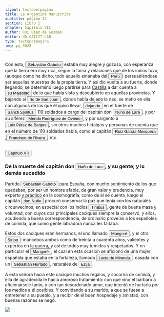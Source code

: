 ```yaml
---
layout: textoporpagina
title: La Argentina Manuscrita
subtitle: página 24
section: Libro I
chapter: Capítulo VII
author: Rui Díaz de Guzmán
editor: HD CAICYT LAB
type: textoporpagina
img: pg_0028
---
```

<div class="row">
    <div class="column">
<p>Con esto, <button class="balloon" data-balloon-pos="up" data-balloon-length="large" data-balloon="o Caboto (1477-1557), piloto y explorador de las coronas de España e Inglaterra. El propósito inicial de su expedición de 1526 era repetir la circunnavegación de Magallanes, pero decidió alterar el rumbo de su armada atraído por las noticias recolectadas en la costa brasileña, que indicaban la existencia de una sierra argentífera remontando el río austral. Con sus tripulantes exploraron la región hasta los ataques de los indios y la falta de bastimentos lo obligaron a abandonar la expedición.">Sebastián Gaboto</button> estaba muy alegre y gozoso, con esperanza que la tierra era muy rica, según la fama y relaciones que de los indios tuvo, (aunque como he dicho, todo aquello emanaba del <a href="https://recogito.pelagios.org/document/wzqxhk0h3vpikm/part/1/edit#c9c6ad77-3579-416a-ad3e-0afd9accf80a" target="_blank"><button class="balloon" data-balloon-pos="up" data-balloon-length="large" data-balloon="Refiere al virreinato de Perú, creado en 1542, inicialmente incluía toda América del Sur bajo control español a excepción de las costas de lo que hoy es Venezuela. Más tarde perdió jurisdicción, con la creación del Virreinato de la Nueva Granada en 1739, sobre las áreas que actualmente constituyen Colombia, Ecuador, Panamá y Venezuela y, más tarde, con la creación del Virreinato del Río de la Plata en 1776, lo que hoy es Argentina, Uruguay, Paraguay y Bolivia.">Perú</button></a>) persuadiéndose ser aquellas muestras de la propia tierra. Y así dio vuelta a su fuerte, donde llegando, se determinó luego partirse para <a href="https://recogito.pelagios.org/document/wzqxhk0h3vpikm/part/1/edit#edd610d3-ec6a-495a-bc56-88e27c9533be" target="_blank">Castilla</a> a dar cuenta a <button class="balloon" data-balloon-pos="up" data-balloon-length="large" data-balloon="Refiere a Carlos I de España y V del Sacro Imperio Romano Germánico, 'el César' (Gante, 1500-Cuacos de Yuste, 1558), reinó junto a su madre, Juana I de Castilla, de forma nominal hasta 1555; en todos los reinos y territorios hispánicos con el nombre de Carlos I desde 1516 hasta 1556, reuniendo así por primera vez en una misma persona las Coronas de Castilla, Reino de Navarra y Reino de León inclusive, y Aragón.">su Majestad</button> de lo que había visto y descubierto en aquellas provincias. Y bajando al <button class="balloon" data-balloon-pos="up" data-balloon-length="large" data-balloon="Refiere al Arroyo Arenal Grande, Uruguay.">río de San Juan</button>, donde había dejado la nao, se metió en ella con algunos de los que él quiso llevar, <button class="balloon" data-balloon-pos="up" data-balloon-length="large" data-balloon="El fuerte fue destruido en un ataque de nativos en 1529, por lo cual, Caboto abandonó la exploración del Río de la Plata. Años después, un expedicionario de Pedro de Mendoza, Juan de Ayolas, halló un supuesto sobreviviente del ataque a Sancti Spiritus, Jerónimo Romero, en el puesto de Corpus Christi, fundado cerca de las ruinas de Sancti Spiritus en 1536.">dejando</button> en el fuerte de <button class="balloon" data-balloon-pos="up" data-balloon-length="large" data-balloon="El fuerte fue establecido en la confluencia de los ríos Caracarañá y Coronda en mayo de 1527. Fue la base de las exploraciones de Caboto hasta que fue destruido por un ataque de los nativos en septiembre de 1529. Si el piloto mayor no se hallaba en él, quien quedaba a su mando era Gregorio Caro.">Sancti Spiritus</button> 110 soldados a cargo del capitán don <button class="balloon" data-balloon-pos="up" data-balloon-length="large" data-balloon="Fue el capitán que en la historia de Lucía Miranda, estaba al frente de Sancti Spiritus tras la salida de Sebastián Caboto de la región. Logra matar al cacique Mangoré y a otros nativos por haberse enamorado, él primero de Lucía.">Nuño de Lara</button>, y por su alférez <button class="balloon" data-balloon-pos="up" data-balloon-length="large" data-balloon="Personaje de la historia de Lucía Miranda.">Mendo Rodríguez de Oviedo</button>, y por sargento a <button class="balloon" data-balloon-pos="up" data-balloon-length="large" data-balloon="Personaje de la historia de Lucía Miranda.">Luis Pérez de Bargas</button>, sin otros muchos hidalgos y personas de cuenta que en el número de 110 soldados había, como el capitán <button class="balloon" data-balloon-pos="up" data-balloon-length="large" data-balloon="Personaje de la historia de Lucía Miranda.">Ruiz García Mosquera</button>,<button class="balloon" data-balloon-pos="up" data-balloon-length="large" data-balloon="Francisco de Rivera fue un importante legua. Llegó al Río de la Plata en 1527 con Diego García de Moguer y se quedó en la costa de Brasil donde aprendió la lengua guaraní. Volvió a la región platense en 1538, con el veedor Alonso Cabrera. Participó como lengua de varias entradas en el Chaco, entre las que se cuentan la de Irala en 1541 y la de Cabeza de Vaca en 1544.">Francisco de Rivera</button>, etc.<h2><button class="balloon" data-balloon-pos="up" data-balloon-length="large" data-balloon="Todos los personajes y los eventos relatados en la historia de Lucía Miranda son ficcionales y tuvieron una larga vida en la historiografía y la literatura posteriores.">Capítulo VII</button></h2><h3>De la muerte del capitán don <button class="balloon" data-balloon-pos="up" data-balloon-length="large" data-balloon="El capitán que en la historia de Lucía Miranda, estaba al frente de Sancti Spiritus tras la salida de Sebastián Caboto de la región.">Nuño de Lara</button>, y su gente; y lo demás sucedido</h3><p>Partido <button class="balloon" data-balloon-pos="up" data-balloon-length="large" data-balloon="o Caboto (1477-1557), piloto y explorador de las coronas de España e Inglaterra. El propósito inicial de su expedición de 1526 era repetir la circunnavegación de Magallanes, pero decidió alterar el rumbo de su armada atraído por las noticias recolectadas en la costa brasileña, que indicaban la existencia de una sierra argentífera remontando el río austral. Con sus tripulantes exploraron la región hasta los ataques de los indios y la falta de bastimentos lo obligaron a abandonar la expedición.">Sebastián Gaboto</button> para España, con mucho sentimiento de los que quedaban, por ser un hombre afable, de gran valor y prudencia, muy experto y práctico en la cosmografía, como de él se cuenta, luego el capitán <button class="balloon" data-balloon-pos="up" data-balloon-length="large" data-balloon="El capitán que en la historia de Lucía Miranda, estaba al frente de Sancti Spiritus tras la salida de Sebastián Caboto de la región.">don Nuño</button> procuró conservar la paz que tenía con los naturales circunvecinos, en especial con los indios <button class="balloon" data-balloon-pos="up" data-balloon-length="large" data-balloon="Chaná-timbúes, habitantes nativos de las riberas del Paraná y del Uruguay y que estarían conectados con la construcción de &quot;Cerritos&quot; en estos espacios, propios de la cultura Goya-Malabrigo. Los chaná-timúes practicaban diferentes estrategias de explotación del medio, combinando pesca, caza, recolección y horticultura.">Timbús</button>, gente de buena masa y voluntad; con cuyos dos principales caciques siempre la conservó, y ellos, acudiendo a buena correspondencia, de ordinario proveían a los españoles de comida, que como gente labradora nunca les faltaba.</p> <p>Estos dos caciques eran hermanos, el uno llamado <button class="balloon" data-balloon-pos="up" data-balloon-length="large" data-balloon="Cacique de la tribu de los Coronda.">Mangoré</button>, y el otro <button class="balloon" data-balloon-pos="up" data-balloon-length="large" data-balloon="Cacique de la tribu de los Coronda.">Siripo</button>: mancebos ambos como de treinta a cuarenta años, valientes y expertos en la guerra, y así de todos muy temidos y respetados. Y en particular el <button class="balloon" data-balloon-pos="up" data-balloon-length="large" data-balloon="Cacique de la tribu de los Coronda">Mangoré</button>, el cual en esta ocasión se aficionó de una mujer española que estaba en la fortaleza, llamada <button class="balloon" data-balloon-pos="up" data-balloon-length="large" data-balloon="Española, esposa de Sebastián Hurtado.">Lucía de Miranda</button>, casada con un <button class="balloon" data-balloon-pos="up" data-balloon-length="large" data-balloon="Soldado español">Sebastián Hurtado</button>, naturales de <a href="https://recogito.pelagios.org/document/wzqxhk0h3vpikm/part/1/edit#9c29e195-e97f-4c63-8bdf-5cdfa540061e" target="_blank"><button class="balloon" data-balloon-pos="up" data-balloon-length="large" data-balloon="Refiere a Écija, municipio de España.">Ezija</button></a>.</p> <p>A esta señora hacía este cacique muchos regalos, y socorría de comida, y ella de agradecida le hacia amoroso tratamiento: con que vino el bárbaro a aficionársele tanto, y con tan desordenado amor, que intentó de hurtarla por los medios a él posibles. Y convidando a su marido, a que se fuese a entretener a su pueblo, y a recibir de él buen hospedaje y amistad, con buenas razones se negó.</p></div>

<div class="column">
<a href="{{site.baseurl}}/assets/img/argentina_manuscrita/{{page.img}}.jpg"><img src="{{site.baseurl}}/assets/img/argentina_manuscrita/{{page.img}}.jpg"></a>
</div>
</div>